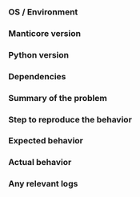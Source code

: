 ### OS / Environment
<!--- lsb_release -a --->

### Manticore version
<!--- pip show manticore | grep Version --->

### Python version
<!--- python --version --->


### Dependencies
<!--- pip freeze --->


### Summary of the problem


### Step to reproduce the behavior


### Expected behavior


### Actual behavior


### Any relevant logs



